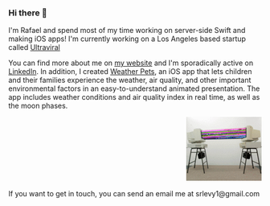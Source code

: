 ### Hi there 👋

I'm Rafael and spend most of my time working on server-side Swift and making iOS apps! I'm currently working on a Los Angeles based startup called [Ultraviral](https://github.com/rafaellevy/)

You can find more about me on [my website](https://www.rafaellevy.com) and I'm sporadically active on [LinkedIn](https://www.linkedin.com/in/raflev/).
In addition, I created [Weather Pets](https://github.com/rafaellevy/weatherPets-ReadMe), an iOS app that lets children and their families experience the weather, air quality, and other important environmental factors in an easy-to-understand animated presentation. The app includes weather conditions and air quality index in real time, as well as the moon phases. <p align="right">
  <img src="https://github.com/rafaellevy/rafaellevy/blob/main/gitHubGif.gif" alt="animated" />
</p>
If you want to get in touch, you can send an email me at srlevy1@gmail.com







<!--
**rafaellevy/rafaellevy** is a ✨ _special_ ✨ repository because its `README.md` (this file) appears on your GitHub profile.

Here are some ideas to get you started:

- 🔭 I’m currently working on ...
- 🌱 I’m currently learning ...
- 👯 I’m looking to collaborate on ...
- 🤔 I’m looking for help with ...
- 💬 Ask me about ...
- 📫 How to reach me: ...
- 😄 Pronouns: ...
- ⚡ Fun fact: ...

-->
